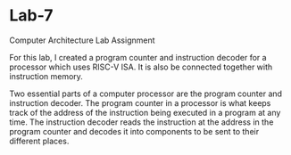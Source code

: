# Lab-7
Computer Architecture Lab Assignment

For this lab, I created a program counter and instruction decoder for a processor which uses RISC-V ISA. It is also be connected together with instruction memory.

Two essential parts of a computer processor are the program counter and instruction decoder. The program counter in a processor is what keeps track of the address of the instruction being executed in a program at any time. The instruction decoder reads the instruction at the address in the program counter and decodes it into components to be sent to their different places.
